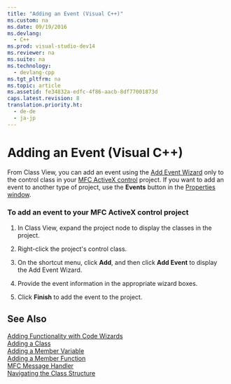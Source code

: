 ```yaml
---
title: "Adding an Event (Visual C++)"
ms.custom: na
ms.date: 09/19/2016
ms.devlang: 
  - C++
ms.prod: visual-studio-dev14
ms.reviewer: na
ms.suite: na
ms.technology: 
  - devlang-cpp
ms.tgt_pltfrm: na
ms.topic: article
ms.assetid: fe34832a-edfc-4f86-aacb-8df77001873d
caps.latest.revision: 8
translation.priority.ht: 
  - de-de
  - ja-jp
---
```

# Adding an Event (Visual C++)
From Class View, you can add an event using the [Add Event Wizard](../vs140/Add-Event-Wizard.md) only to the control class in your [MFC ActiveX control](../vs140/Creating-an-MFC-ActiveX-Control.md) project. If you want to add an event to another type of project, use the **Events** button in the [Properties window](../vs140/Properties-Window.md).  
  
### To add an event to your MFC ActiveX control project  
  
1.  In Class View, expand the project node to display the classes in the project.  
  
2.  Right-click the project's control class.  
  
3.  On the shortcut menu, click **Add**, and then click **Add Event** to display the Add Event Wizard.  
  
4.  Provide the event information in the appropriate wizard boxes.  
  
5.  Click **Finish** to add the event to the project.  
  
## See Also  
 [Adding Functionality with Code Wizards](../vs140/Adding-Functionality-with-Code-Wizards--C---.md)   
 [Adding a Class](../vs140/Adding-a-Class--Visual-C---.md)   
 [Adding a Member Variable](../vs140/Adding-a-Member-Variable---Visual-C---.md)   
 [Adding a Member Function](../vs140/Adding-a-Member-Function--Visual-C---.md)   
 [MFC Message Handler](../vs140/Adding-an-MFC-Message-Handler.md)   
 [Navigating the Class Structure](../vs140/Navigating-the-Class-Structure--Visual-C---.md)